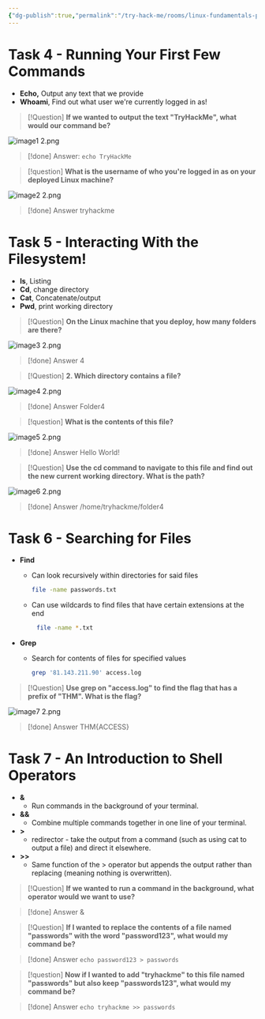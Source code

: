 ```yaml
---
{"dg-publish":true,"permalink":"/try-hack-me/rooms/linux-fundamentals-part-1/","created":"2024-12-03T18:14:00.000-05:00","updated":"2025-03-12T00:21:28.392-04:00"}
---
```


# Task 4 - Running Your First Few Commands

- **Echo,** Output any text that we provide
- **Whoami**, Find out what user we're currently logged in as!

> [!Question] 
**If we wanted to output the text "TryHackMe", what would our command be?**

![image1 2.png](/img/user/TryHackMe/THM_Images/5fa375c3596b8b2927ce47b3f7b7d181.png)

> [!done] Answer: 
 `echo TryHackMe`

> [!question] 
**What is the username of who you're logged in as on your deployed Linux machine?**

![image2 2.png](/img/user/TryHackMe/THM_Images/1b66e272509100082e1768a4a0d5129e.png)

> [!done] Answer
tryhackme

# Task 5 - Interacting With the Filesystem!

- **ls**, Listing
- **Cd**, change directory
- **Cat**, Concatenate/output
- **Pwd**, print working directory

> [!Question] 
**On the Linux machine that you deploy, how many folders are there?**

![image3 2.png](/img/user/TryHackMe/THM_Images/71edf551b3cc70bfa126efcf5afd4f3f.png)

> [!done] Answer
4

> [!Question] 
**2. Which directory contains a file?**

![image4 2.png](/img/user/TryHackMe/THM_Images/822a8aad554b677156e0ab8982ac9209.png)

> [!done] Answer
Folder4

> [!question] 
**What is the contents of this file?**

![image5 2.png](/img/user/TryHackMe/THM_Images/3abf016424ccfa8ce54988ff4aebfa95.png)

> [!done] Answer
Hello World!

> [!Question] 
**Use the cd command to navigate to this file and find out the new current working directory. What is the path?**

![image6 2.png](/img/user/TryHackMe/THM_Images/265fcde578f41321d81960ca39a94533.png)

> [!done] Answer
/home/tryhackme/folder4

# Task 6 - Searching for Files

- **Find**
	- Can look recursively within directories for said files
        
		```Bash
		file -name passwords.txt
		```
        
	- Can use wildcards to find files that have certain extensions at the end
        
```Bash
		file -name *.txt
```
        
- **Grep**
	- Search for contents of files for specified values
		
		```Bash
		grep '81.143.211.90' access.log
		```


> [!Question]
**Use grep on "access.log" to find the flag that has a prefix of "THM". What is the flag?**

![image7 2.png](/img/user/TryHackMe/THM_Images/b205c5f858f16012c1a321334e088da0.png)

> [!done] Answer
THM{ACCESS}

# Task 7 - An Introduction to Shell Operators

- **&**
	- Run commands in the background of your terminal.
- **&&**
	- Combine multiple commands together in one line of your terminal.
- **>**
	- redirector - take the output from a command (such as using cat to output a file) and direct it elsewhere.
- **>>**
	- Same function of the > operator but appends the output rather than replacing (meaning nothing is overwritten).

> [!Question] 
**If we wanted to run a command in the background, what operator would we want to use?**

> [!done] Answer
&

> [!Question] 
**If I wanted to replace the contents of a file named "passwords" with the word "password123", what would my command be?**

> [!done] Answer
`echo password123 > passwords`

> [!question] 
**Now if I wanted to add "tryhackme" to this file named "passwords" but also keep "passwords123", what would my command be?**

> [!done] Answer
`echo tryhackme >> passwords`